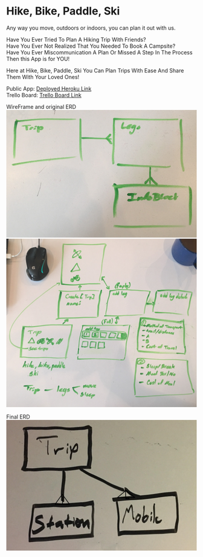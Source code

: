 # Hike, Bike, Paddle, Ski

Any way you move, outdoors or indoors, you can plan it out with us. <br>

Have You Ever Tried To Plan A Hiking Trip With Friends? <br>
Have You Ever Not Realized That You Needed To Book A Campsite? <br>
Have You Ever Miscommunication A Plan Or Missed A Step In The Process <br>
Then this App is for YOU!<br>

Here at Hike, Bike, Paddle, Ski You Can Plan Trips With Ease And Share Them With Your Loved Ones! <br>

Public App:
[Deployed Heroku Link](https://projecto-tres.herokuapp.com/) <br>
Trello Board:
[Trello Board Link](https://trello.com/b/8ef3in6p/projectotres) <br>


WireFrame and original ERD
![wireframe](/public/zWireFrame1.jpg)
![ERD Original](/public/zERD1.jpg)

Final ERD
![ERD Final](/public/zERD2.jpg)

